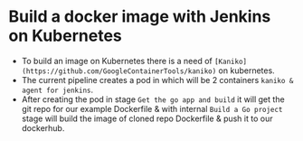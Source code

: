 # Build a docker image with Jenkins on Kubernetes

* To build an image on Kubernetes there is a need of ```[Kaniko](https://github.com/GoogleContainerTools/kaniko)``` on kubernetes.
* The current pipeline creates a pod in which will be 2 containers ```kaniko & agent for jenkins```.
* After creating the pod in stage ```Get the go app and build``` it will get the git repo for our example Dockerfile & with internal ```Build a Go project``` stage will build the image of cloned repo Dockerfile & push it to our dockerhub.
